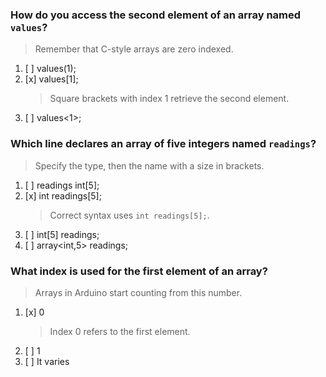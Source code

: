 ### How do you access the second element of an array named `values`?
> Remember that C-style arrays are zero indexed.
1. [ ] values(1);
1. [x] values[1];
    > Square brackets with index 1 retrieve the second element.
1. [ ] values<1>;

### Which line declares an array of five integers named `readings`?
> Specify the type, then the name with a size in brackets.
1. [ ] readings int[5];
1. [x] int readings[5];
    > Correct syntax uses `int readings[5];`.
1. [ ] int[5] readings;
1. [ ] array<int,5> readings;

### What index is used for the first element of an array?
> Arrays in Arduino start counting from this number.
1. [x] 0
    > Index 0 refers to the first element.
1. [ ] 1
1. [ ] It varies
